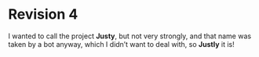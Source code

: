 # Revision 4

I wanted to call the project **Justy**, but not very strongly,
and that name was taken by a bot anyway,
which I didn’t want to deal with, so **Justly** it is!
